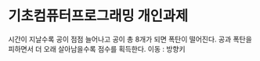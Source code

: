 # 기초컴퓨터프로그래밍 개인과제

시간이 지날수록 공이 점점 늘어나고 공이 총 8개가 되면 폭탄이 떨어진다. 공과 폭탄을 피하면서 더 오래 살아남을수록 점수를 획득한다.
이동 : 방향키
